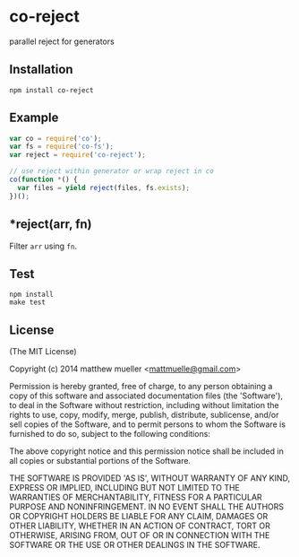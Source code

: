 
# co-reject

  parallel reject for generators

## Installation

```
npm install co-reject
```

## Example

```js
var co = require('co');
var fs = require('co-fs');
var reject = require('co-reject');

// use reject within generator or wrap reject in co
co(function *() {
  var files = yield reject(files, fs.exists);
})();
```

## *reject(arr, fn)

Filter `arr` using `fn`.

## Test

```
npm install
make test
```

## License

(The MIT License)

Copyright (c) 2014 matthew mueller &lt;mattmuelle@gmail.com&gt;

Permission is hereby granted, free of charge, to any person obtaining
a copy of this software and associated documentation files (the
'Software'), to deal in the Software without restriction, including
without limitation the rights to use, copy, modify, merge, publish,
distribute, sublicense, and/or sell copies of the Software, and to
permit persons to whom the Software is furnished to do so, subject to
the following conditions:

The above copyright notice and this permission notice shall be
included in all copies or substantial portions of the Software.

THE SOFTWARE IS PROVIDED 'AS IS', WITHOUT WARRANTY OF ANY KIND,
EXPRESS OR IMPLIED, INCLUDING BUT NOT LIMITED TO THE WARRANTIES OF
MERCHANTABILITY, FITNESS FOR A PARTICULAR PURPOSE AND NONINFRINGEMENT.
IN NO EVENT SHALL THE AUTHORS OR COPYRIGHT HOLDERS BE LIABLE FOR ANY
CLAIM, DAMAGES OR OTHER LIABILITY, WHETHER IN AN ACTION OF CONTRACT,
TORT OR OTHERWISE, ARISING FROM, OUT OF OR IN CONNECTION WITH THE
SOFTWARE OR THE USE OR OTHER DEALINGS IN THE SOFTWARE.
